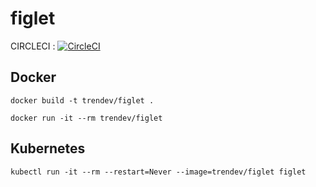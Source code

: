 # figlet 
CIRCLECI : [![CircleCI](https://circleci.com/gh/trendev/figlet.svg?style=svg)](https://circleci.com/gh/trendev/figlet)

## Docker
`docker build -t trendev/figlet .`

`docker run -it --rm trendev/figlet`


## Kubernetes
`kubectl run -it --rm --restart=Never --image=trendev/figlet figlet`

